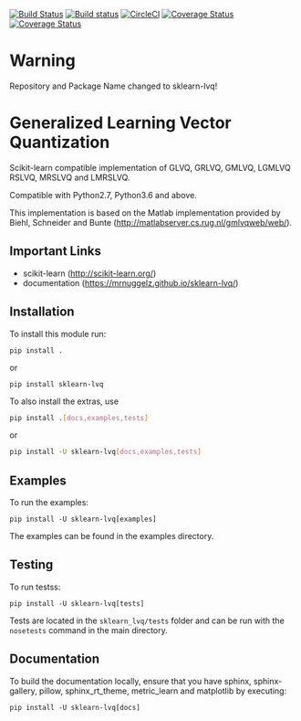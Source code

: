 [![Build Status](https://travis-ci.org/MrNuggelz/sklearn-lvq.svg?branch=stable)](https://travis-ci.org/MrNuggelz/sklearn-lvq)
[![Build status](https://ci.appveyor.com/api/projects/status/qiwkue1x5lgll382?svg=true)](https://ci.appveyor.com/project/MrNuggelz/sklearn-glvq)
[![CircleCI](https://circleci.com/gh/MrNuggelz/sklearn-lvq.svg?style=shield)](https://circleci.com/gh/MrNuggelz/sklearn-lvq)
[![Coverage Status](https://coveralls.io/repos/github/MrNuggelz/sklearn-lvq/badge.svg)](https://coveralls.io/github/MrNuggelz/sklearn-lvq)
[![Coverage Status](https://readthedocs.org/projects/sklearn-lvq/badge/?version=latest)](https://sklearn-lvq.readthedocs.io/en/latest/?badge=latest)
# Warning

Repository and Package Name changed to sklearn-lvq!

# Generalized Learning Vector Quantization
Scikit-learn compatible implementation of GLVQ, GRLVQ, GMLVQ, LGMLVQ
RSLVQ, MRSLVQ and LMRSLVQ.

Compatible with Python2.7, Python3.6 and above.

This implementation is based on the Matlab implementation
provided by Biehl, Schneider and Bunte (http://matlabserver.cs.rug.nl/gmlvqweb/web/).

## Important Links
- scikit-learn (http://scikit-learn.org/)
- documentation (https://mrnuggelz.github.io/sklearn-lvq/)

## Installation
To install this module run:
```
pip install .
```
or
```
pip install sklearn-lvq
```

To also install the extras, use
```bash
pip install .[docs,examples,tests]
```
or
```bash
pip install -U sklearn-lvq[docs,examples,tests]
```

## Examples
To run the examples:
```
pip install -U sklearn-lvq[examples]
```
The examples can be found in the examples directory.

## Testing
To run testss:
```
pip install -U sklearn-lvq[tests]
```
Tests are located in the `sklearn_lvq/tests` folder
and can be run with the `nosetests` command in the main directory.

## Documentation
To build the documentation locally, ensure that you have sphinx, sphinx-gallery,
pillow, sphinx_rt_theme, metric_learn and matplotlib by executing:

```
pip install -U sklearn-lvq[docs]
```
